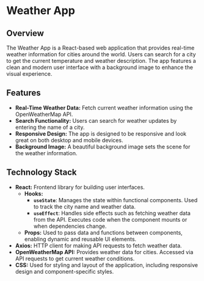 # Weather App

## Overview

The Weather App is a React-based web application that provides real-time weather information for cities around the world. Users can search for a city to get the current temperature and weather description. The app features a clean and modern user interface with a background image to enhance the visual experience.

## Features

- **Real-Time Weather Data:** Fetch current weather information using the OpenWeatherMap API.
- **Search Functionality:** Users can search for weather updates by entering the name of a city.
- **Responsive Design:** The app is designed to be responsive and look great on both desktop and mobile devices.
- **Background Image:** A beautiful background image sets the scene for the weather information.



## Technology Stack

- **React:** Frontend library for building user interfaces.
  - **Hooks:**
    - **`useState`**: Manages the state within functional components. Used to track the city name and weather data.
    - **`useEffect`**: Handles side effects such as fetching weather data from the API. Executes code when the component mounts or when dependencies change.
  - **Props:** Used to pass data and functions between components, enabling dynamic and reusable UI elements.
- **Axios:** HTTP client for making API requests to fetch weather data.
- **OpenWeatherMap API:** Provides weather data for cities. Accessed via API requests to get current weather conditions.
- **CSS:** Used for styling and layout of the application, including responsive design and component-specific styles.

